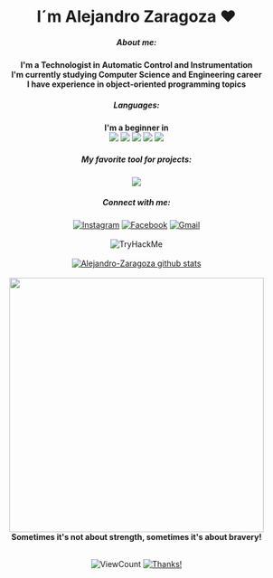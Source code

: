 <div align="center">
  <h1>I´m Alejandro Zaragoza ❤️</h1>
</div>

<div align="center">
  <h5>About me:</h5>
  <strong>
    I'm a Technologist in Automatic Control and Instrumentation <br>
    I'm currently studying Computer Science and Engineering career <br>
    I have experience in object-oriented programming topics 
  </strong>
</div>

<div align="center">
  <h5>Languages:</h5>
  <strong>I'm a beginner in</strong>
  <br>
  <img src="https://img.shields.io/badge/-C-000000?style=flat&logo=c">
  <img src="https://img.shields.io/badge/-C++-000000?style=flat&logo=c%2B%2B">
  <img src="https://img.shields.io/badge/-HTML5-000000?style=flat&logo=html5">
  <img src="https://img.shields.io/badge/-JavaScript-000000?style=flat&logo=javascript">
  <img src="https://img.shields.io/badge/-Python-000000?style=flat&logo=python">
</div>

<div align="center">
  <h5>My favorite tool for projects:</h5>
  <img src="http://img.shields.io/badge/-VS%20Code-007ACC?style=flat-square&logo=visual-studio-code">
</div>

<div align="center">
  <h5>Connect with me:</h5>
  <a href="https://www.instagram.com/alejandro.z.zaragoza/" target="_blank"><img src="https://img.shields.io/badge/Instagram-%23E4405F.svg?&style=flat-square&logo=instagram&logoColor=white" alt="Instagram"></a>
  <a href="https://www.facebook.com/daniel.zaragoza.16940/" target="_blank"><img src="https://img.shields.io/badge/Facebook-%231877F2.svg?&style=flat-square&logo=facebook&logoColor=white" alt="Facebook"></a>
  <a href="mailto:danizaragoza133@gmail.com"><img src="https://img.shields.io/badge/-Gmail-c14438?style=flat-square&logo=Gmail&logoColor=white&link=mailto:danizaragoza133gmail.com" alt="Gmail"></a>
</div><br>

<div align="center">
  <img src="https://tryhackme-badges.s3.amazonaws.com/DanielZaragozza.png" alt="TryHackMe">
</div><br>

<div align="center">
  <a href="https://github.com/Alejandro-Zaragoza/github-readme-stats">
    <img src="https://github-readme-stats.vercel.app/api?username=Alejandro-Zaragoza&show_icons=true&title_color=2257EA&icon_color=2257EA&bg_color=f7f7f7" alt="Alejandro-Zaragoza github stats">
  </a>
</div><br>

<div align="center">
  <img src="https://img.wattpad.com/8ca90dc651a016f678b8f3f0bbc4df4ba26b6d97/68747470733a2f2f73332e616d617a6f6e6177732e636f6d2f776174747061642d6d656469612d736572766963652f53746f7279496d6167652f676f4e6d486454793667704546413d3d2d313339343037333837382e313739326635396136613437643663613236393637333538333038372e676966?s=fit&w=460&h=460" width="450px">
  <br>
  <strong>Sometimes it's not about strength, sometimes it's about bravery!</strong>
</div><br>

<div align="center">
 
  ![ViewCount](https://views.whatilearened.today/views/github/Alejandro-Zaragoza/Alejandro-Zaragoza.svg) 
  [![Thanks!](https://img.shields.io/badge/Thanks%20for%20visiting-!-1EAEDB.svg)]()
  
</div>
